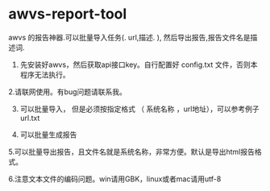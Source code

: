 # awvs-report-tool


awvs 的报告神器.可以批量导入任务(. url,描述. ), 然后导出报告,报告文件名是描述词.

1. 先安装好awvs，然后获取api接口key。自行配置好 config.txt 文件，否则本程序无法执行。

2.请联网使用。有bug问题请联系我。

3. 可以批量导入， 但是必须按指定格式 （ 系统名称  ，url地址），可以参考例子url.txt

4. 可以批量生成报告

5.可以批量导出报告，且文件名就是系统名称，非常方便。默认是导出html报告格式。

6.注意文本文件的编码问题。win请用GBK，linux或者mac请用utf-8
